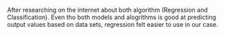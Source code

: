 After researching on the internet about both algorithm (Regression and Classification). Even tho both models and alogrithms is good at predicting output values based on data sets, regression felt easier to use in our case.

